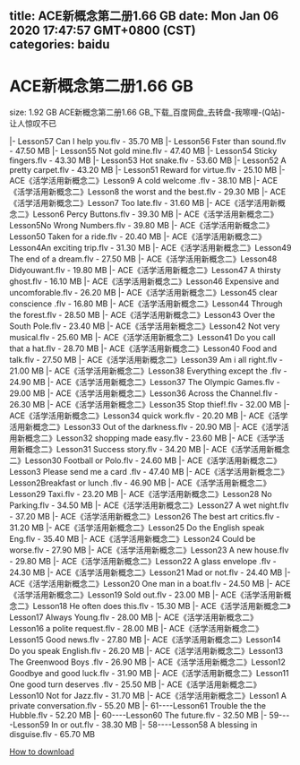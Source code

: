 
title: ACE新概念第二册1.66 GB
date: Mon Jan 06 2020 17:47:57 GMT+0800 (CST)    
categories: baidu
---

# ACE新概念第二册1.66 GB
size: 1.92 GB
 ACE新概念第二册1.66 GB_下载_百度网盘_去转盘-我嚓哩-(Q站)-让人惊叹不已
 
|- Lesson57 Can I help you.flv - 35.70 MB
|- Lesson56 Fster than sound.flv - 47.50 MB
|- Lesson55 Not  gold mine.flv - 47.40 MB
|- Lesson54 Sticky fingers.flv - 43.30 MB
|- Lesson53 Hot snake.flv - 53.60 MB
|- Lesson52 A pretty carpet.flv - 43.20 MB
|- Lesson51 Reward for virtue.flv - 25.10 MB
|- ACE《活学活用新概念二》Lesson9 A cold welcome .flv - 38.10 MB
|- ACE《活学活用新概念二》Lesson8 the worst and the best.flv - 29.30 MB
|- ACE《活学活用新概念二》Lesson7 Too late.flv - 31.60 MB
|- ACE《活学活用新概念二》Lesson6 Percy Buttons.flv - 39.30 MB
|- ACE《活学活用新概念二》Lesson5No Wrong Numbers.flv - 39.80 MB
|- ACE《活学活用新概念二》Lesson50 Taken for a ride.flv - 20.40 MB
|- ACE《活学活用新概念二》Lesson4An exciting trip.flv - 31.30 MB
|- ACE《活学活用新概念二》Lesson49 The end of a dream.flv - 27.50 MB
|- ACE《活学活用新概念二》Lesson48 Didyouwant.flv - 19.80 MB
|- ACE《活学活用新概念二》Lesson47 A thirsty ghost.flv - 16.10 MB
|- ACE《活学活用新概念二》Lesson46 Expensive and uncomforable.flv - 26.20 MB
|- ACE《活学活用新概念二》Lesson45 clear conscience .flv - 16.80 MB
|- ACE《活学活用新概念二》Lesson44 Through the forest.flv - 28.50 MB
|- ACE《活学活用新概念二》Lesson43 Over the South Pole.flv - 23.40 MB
|- ACE《活学活用新概念二》Lesson42 Not very musical.flv - 25.60 MB
|- ACE《活学活用新概念二》Lesson41 Do you call that a hat.flv - 28.70 MB
|- ACE《活学活用新概念二》Lesson40 Food and talk.flv - 27.50 MB
|- ACE《活学活用新概念二》Lesson39 Am i all right.flv - 21.00 MB
|- ACE《活学活用新概念二》Lesson38 Everything except the .flv - 24.90 MB
|- ACE《活学活用新概念二》Lesson37 The Olympic Games.flv - 29.00 MB
|- ACE《活学活用新概念二》Lesson36 Across the Channel.flv - 26.30 MB
|- ACE《活学活用新概念二》Lesson35 Stop thief!.flv - 32.00 MB
|- ACE《活学活用新概念二》Lesson34 quick work.flv - 20.20 MB
|- ACE《活学活用新概念二》Lesson33 Out of the darkness.flv - 20.90 MB
|- ACE《活学活用新概念二》Lesson32 shopping made easy.flv - 23.60 MB
|- ACE《活学活用新概念二》Lesson31 Success story.flv - 34.20 MB
|- ACE《活学活用新概念二》Lesson30 Football or Polo.flv - 24.60 MB
|- ACE《活学活用新概念二》Lesson3 Please send me a card .flv - 47.40 MB
|- ACE《活学活用新概念二》Lesson2Breakfast or lunch .flv - 46.90 MB
|- ACE《活学活用新概念二》Lesson29 Taxi.flv - 23.20 MB
|- ACE《活学活用新概念二》Lesson28 No Parking.flv - 34.50 MB
|- ACE《活学活用新概念二》Lesson27 A wet night.flv - 37.20 MB
|- ACE《活学活用新概念二》Lesson26 The best art critics.flv - 31.20 MB
|- ACE《活学活用新概念二》Lesson25 Do the English speak Eng.flv - 35.40 MB
|- ACE《活学活用新概念二》Lesson24 Could be worse.flv - 27.90 MB
|- ACE《活学活用新概念二》Lesson23 A new house.flv - 29.80 MB
|- ACE《活学活用新概念二》Lesson22 A glass envelope .flv - 24.30 MB
|- ACE《活学活用新概念二》Lesson21 Mad or not.flv - 24.40 MB
|- ACE《活学活用新概念二》Lesson20 One man in a boat.flv - 24.50 MB
|- ACE《活学活用新概念二》Lesson19 Sold out.flv - 23.00 MB
|- ACE《活学活用新概念二》Lesson18 He often does this.flv - 15.30 MB
|- ACE《活学活用新概念二》Lesson17 Always Young.flv - 28.00 MB
|- ACE《活学活用新概念二》Lesson16 a polite request.flv - 28.00 MB
|- ACE《活学活用新概念二》Lesson15 Good news.flv - 27.80 MB
|- ACE《活学活用新概念二》Lesson14 Do you speak English.flv - 26.20 MB
|- ACE《活学活用新概念二》Lesson13 The Greenwood Boys .flv - 26.90 MB
|- ACE《活学活用新概念二》Lesson12 Goodbye and good luck.flv - 31.90 MB
|- ACE《活学活用新概念二》Lesson11 One good turn deserves .flv - 25.50 MB
|- ACE《活学活用新概念二》Lesson10 Not for Jazz.flv - 31.70 MB
|- ACE《活学活用新概念二》Lesson1 A private conversation.flv - 55.20 MB
|- 61----Lesson61 Trouble the the Hubble.flv - 52.20 MB
|- 60----Lesson60 The future.flv - 32.50 MB
|- 59----Lesson59 In or out.flv - 38.30 MB
|- 58----Lesson58 A blessing in disguise.flv - 65.70 MB

[How to download](https://bpcam.bemobtrk.com/go/2ceec3aa-1ca2-46d6-b9ff-aaa5c184517c?jno=2720)